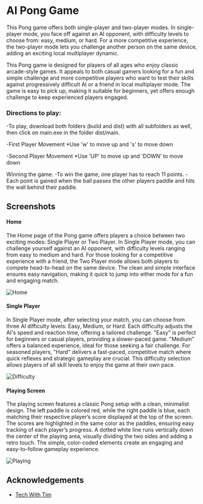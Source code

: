 # AI Pong Game

This Pong game offers both single-player and two-player modes. In single-player mode, you face off against an AI opponent, with difficulty levels to choose from: easy, medium, or hard. For a more competitive experience, the two-player mode lets you challenge another person on the same device, adding an exciting local multiplayer dynamic.

This Pong game is designed for players of all ages who enjoy classic arcade-style games. It appeals to both casual gamers looking for a fun and simple challenge and more competitive players who want to test their skills against progressively difficult AI or a friend in local multiplayer mode. The game is easy to pick up, making it suitable for beginners, yet offers enough challenge to keep experienced players engaged.

### Directions to play:

  -To play, download both folders (build and dist) with all subfolders as well, then click on main.exe in the folder dist/main.
  
  -First Player Movement
    *Use 'w' to move up and 's' to move down

  -Second Player Movement
    *Use 'UP' to move up and 'DOWN' to move down

Winning the game:
  -To win the game, one player has to reach 11 points.
  -Each point is gained when the ball passes the other players paddle and hits the wall behind their paddle.


## Screenshots
#### Home
The Home page of the Pong game offers players a choice between two exciting modes: Single Player or Two Player. In Single Player mode, you can challenge yourself against an AI opponent, with difficulty levels ranging from easy to medium and hard. For those looking for a competitive experience with a friend, the Two Player mode allows both players to compete head-to-head on the same device. The clean and simple interface ensures easy navigation, making it quick to jump into either mode for a fun and engaging match.

![Home](https://github.com/user-attachments/assets/9cc5c782-d468-4b81-aa89-408c8c71563f)

#### Single Player
In Single Player mode, after selecting your match, you can choose from three AI difficulty levels: Easy, Medium, or Hard. Each difficulty adjusts the AI's speed and reaction time, offering a tailored challenge. "Easy" is perfect for beginners or casual players, providing a slower-paced game. "Medium" offers a balanced experience, ideal for those seeking a fair challenge. For seasoned players, "Hard" delivers a fast-paced, competitive match where quick reflexes and strategic gameplay are crucial. This difficulty selection allows players of all skill levels to enjoy the game at their own pace.

![Difficulty](https://github.com/user-attachments/assets/b8e0dbee-b92f-46b5-a434-0988a84d459e)

#### Playing Screen
The playing screen features a classic Pong setup with a clean, minimalist design. The left paddle is colored red, while the right paddle is blue, each matching their respective player’s score displayed at the top of the screen. The scores are highlighted in the same color as the paddles, ensuring easy tracking of each player’s progress. A dotted white line runs vertically down the center of the playing area, visually dividing the two sides and adding a retro touch. The simple, color-coded elements create an engaging and easy-to-follow gameplay experience.

![Playing](https://github.com/user-attachments/assets/47682562-6bde-42ab-b610-804149d9ef37)
## Acknowledgements

 - [Tech With Tim](https://www.youtube.com/watch?v=vVGTZlnnX3U)

